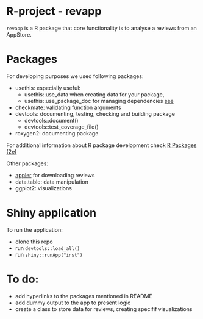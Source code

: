 # R-project - revapp

<code>revapp</code> is a R package that core functionality is to analyse a reviews from an AppStore.

# Packages

For developing purposes we used following packages:

* usethis: especially useful:
    * usethis::use_data when creating data for your package, 
    * usethis::use_package_doc for managing dependencies [see](https://r-pkgs.org/dependencies-in-practice.html#sec-dependencies-in-imports-r-code)
* checkmate: validating function arguments
* devtools: documenting, testing, checking and building package
    * devtools::document()
    * devtools::test_coverage_file()
* roxygen2: documenting package

For additional information about R package development check [R Packages (2e)](https://r-pkgs.org/)

Other packages:

* [appler](https://github.com/cran/appler) for downloading reviews 
* data.table: data manipulation
* ggplot2: visualizations

# Shiny application

To run the application:

* clone this repo
* run `devtools::load_all()`
* run `shiny::runApp("inst")`

# To do:

* add hyperlinks to the packages mentioned in README
* add dummy output to the app to present logic
* create a class to store data for reviews, creating specifif visualizations
